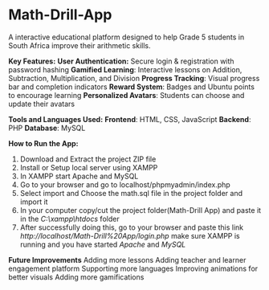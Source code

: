 # Math-Drill-App
A interactive educational platform designed to help Grade 5 students in South Africa improve their arithmetic skills. 

**Key Features:**
**User Authentication:** Secure login & registration with password hashing
**Gamified Learning**: Interactive lessons on Addition, Subtraction, Multiplication, and Division
**Progress Tracking**: Visual progress bar and completion indicators
**Reward System**: Badges and Ubuntu points to encourage learning
**Personalized Avatars**: Students can choose and update their avatars

**Tools and Languages Used:**
**Frontend**: HTML, CSS, JavaScript
**Backend**: PHP
**Database**: MySQL

**How to Run the App:**
1. Download and Extract the project ZIP file
2. Install or Setup local server using XAMPP
3. In XAMPP start Apache and MySQL
4. Go to your browser and go to localhost/phpmyadmin/index.php
5. Select import and Choose the math.sql file in the project folder and import it
6. In your computer copy/cut the project folder(Math-Drill App) and paste it in the _C:\xampp\htdocs_ folder
7. After successfully doing this, go to your browser and paste this link _http://localhost/Math-Drill%20App/login.php_ make sure XAMPP is running and you have started _Apache_ and _MySQL_

**Future Improvements**
Adding more lessons
Adding teacher and learner engagement platform
Supporting more languages
Improving animations for better visuals
Adding more gamifications
